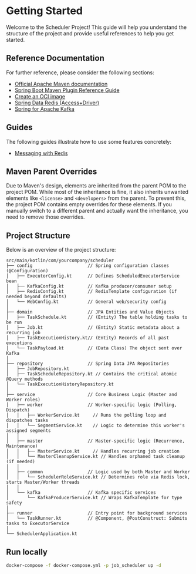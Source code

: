 # Getting Started

Welcome to the Scheduler Project! This guide will help you understand the structure of the project and provide useful references to help you get started.

## Reference Documentation

For further reference, please consider the following sections:

- [Official Apache Maven documentation](https://maven.apache.org/guides/index.html)
- [Spring Boot Maven Plugin Reference Guide](https://docs.spring.io/spring-boot/3.5.6/maven-plugin)
- [Create an OCI image](https://docs.spring.io/spring-boot/3.5.6/maven-plugin/build-image.html)
- [Spring Data Redis (Access+Driver)](https://docs.spring.io/spring-boot/3.5.6/reference/data/nosql.html#data.nosql.redis)
- [Spring for Apache Kafka](https://docs.spring.io/spring-boot/3.5.6/reference/messaging/kafka.html)

## Guides

The following guides illustrate how to use some features concretely:

- [Messaging with Redis](https://spring.io/guides/gs/messaging-redis/)

## Maven Parent Overrides

Due to Maven's design, elements are inherited from the parent POM to the project POM. While most of the inheritance is fine, it also inherits unwanted elements like `<license>` and `<developers>` from the parent. To prevent this, the project POM contains empty overrides for these elements. If you manually switch to a different parent and actually want the inheritance, you need to remove those overrides.

## Project Structure

Below is an overview of the project structure:

```
src/main/kotlin/com/yourcompany/scheduler
├── config                     // Spring configuration classes (@Configuration)
│   ├── ExecutorConfig.kt      // Defines ScheduledExecutorService bean
│   ├── KafkaConfig.kt         // Kafka producer/consumer setup
│   ├── RedisConfig.kt         // RedisTemplate configuration (if needed beyond defaults)
│   └── WebConfig.kt           // General web/security config
│
├── domain                     // JPA Entities and Value Objects
│   ├── TaskSchedule.kt        // (Entity) The table holding tasks to be run
│   ├── Job.kt                 // (Entity) Static metadata about a recurring job
│   ├── TaskExecutionHistory.kt// (Entity) Records of all past executions
│   └── TaskPayload.kt         // (Data Class) The object sent over Kafka
│
├── repository                 // Spring Data JPA Repositories
│   ├── JobRepository.kt
│   ├── TaskScheduleRepository.kt // Contains the critical atomic @Query methods
│   └── TaskExecutionHistoryRepository.kt
│
├── service                    // Core Business Logic (Master and Worker roles)
│   ├── worker                 // Worker-specific logic (Polling, Dispatch)
│   │   ├── WorkerService.kt     // Runs the polling loop and dispatches tasks
│   │   └── SegmentService.kt    // Logic to determine this worker's assigned segments
│   │
│   ├── master                 // Master-specific logic (Recurrence, Maintenance)
│   │   ├── MasterService.kt     // Handles recurring job creation
│   │   └── MasterCleanupService.kt // Handles orphaned task cleanup (if needed)
│   │
│   ├── common                 // Logic used by both Master and Worker
│   │   └── SchedulerRoleService.kt // Determines role via Redis lock, starts Master/Worker threads
│   │
│   └── kafka                  // Kafka specific services
│       └── KafkaProducerService.kt // Wraps KafkaTemplate for type safety
│
├── runner                     // Entry point for background services
│   └── TaskRunner.kt          // @Component, @PostConstruct: Submits tasks to ExecutorService
│
└── SchedulerApplication.kt

```

## Run locally

```bash 
docker-compose -f docker-compose.yml -p job_scheduler up -d 
```

